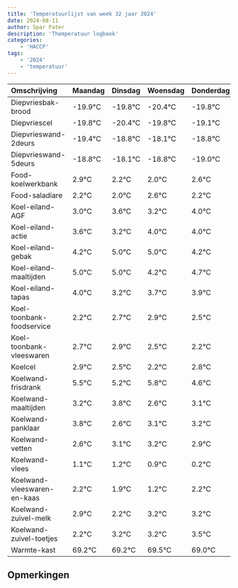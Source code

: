 ```yaml
---
title: 'Temperatuurlijst van week 32 jaar 2024'
date: 2024-08-11
author: Spar Pater
description: 'Themperatuur logboek'
categories:
    - 'HACCP'
tags:
    - '2024'
    - 'temperatuur'
---
```

|Omschrijving|Maandag|Dinsdag|Woensdag|Donderdag|Vrijdag|Zaterdag|Zondag|
|:---|:---|:---|:---|:---|:---|:---|:---|
|Diepvriesbak-brood|-19.9°C|-19.8°C|-20.4°C|-19.8°C|-19.1°C|-19.8°C|-20.0°C|
|Diepvriescel|-19.8°C|-20.4°C|-19.8°C|-19.1°C|-19.8°C|-20.0°C|-19.4°C|
|Diepvrieswand-2deurs|-19.4°C|-18.8°C|-18.1°C|-18.8°C|-19.0°C|-18.4°C|-18.8°C|
|Diepvrieswand-5deurs|-18.8°C|-18.1°C|-18.8°C|-19.0°C|-18.4°C|-18.8°C|-18.0°C|
|Food-koelwerkbank|2.9°C|2.2°C|2.0°C|2.6°C|2.2°C|3.0°C|3.0°C|
|Food-saladiare|2.2°C|2.0°C|2.6°C|2.2°C|3.0°C|3.0°C|2.2°C|
|Koel-eiland-AGF|3.0°C|3.6°C|3.2°C|4.0°C|4.0°C|3.2°C|3.7°C|
|Koel-eiland-actie|3.6°C|3.2°C|4.0°C|4.0°C|3.2°C|3.7°C|3.9°C|
|Koel-eiland-gebak|4.2°C|5.0°C|5.0°C|4.2°C|4.7°C|4.9°C|4.5°C|
|Koel-eiland-maaltijden|5.0°C|5.0°C|4.2°C|4.7°C|4.9°C|4.5°C|4.2°C|
|Koel-eiland-tapas|4.0°C|3.2°C|3.7°C|3.9°C|3.5°C|3.2°C|3.8°C|
|Koel-toonbank-foodservice|2.2°C|2.7°C|2.9°C|2.5°C|2.2°C|2.8°C|1.6°C|
|Koel-toonbank-vleeswaren|2.7°C|2.9°C|2.5°C|2.2°C|2.8°C|1.6°C|2.1°C|
|Koelcel|2.9°C|2.5°C|2.2°C|2.8°C|1.6°C|2.1°C|2.2°C|
|Koelwand-frisdrank|5.5°C|5.2°C|5.8°C|4.6°C|5.1°C|5.2°C|4.9°C|
|Koelwand-maaltijden|3.2°C|3.8°C|2.6°C|3.1°C|3.2°C|2.9°C|2.2°C|
|Koelwand-panklaar|3.8°C|2.6°C|3.1°C|3.2°C|2.9°C|2.2°C|3.2°C|
|Koelwand-vetten|2.6°C|3.1°C|3.2°C|2.9°C|2.2°C|3.2°C|3.2°C|
|Koelwand-vlees|1.1°C|1.2°C|0.9°C|0.2°C|1.2°C|1.2°C|1.5°C|
|Koelwand-vleeswaren-en-kaas|2.2°C|1.9°C|1.2°C|2.2°C|2.2°C|2.5°C|2.0°C|
|Koelwand-zuivel-melk|2.9°C|2.2°C|3.2°C|3.2°C|3.5°C|3.0°C|2.6°C|
|Koelwand-zuivel-toetjes|2.2°C|3.2°C|3.2°C|3.5°C|3.0°C|2.6°C|3.7°C|
|Warmte-kast|69.2°C|69.2°C|69.5°C|69.0°C|68.6°C|69.7°C|68.5°C|

## Opmerkingen


